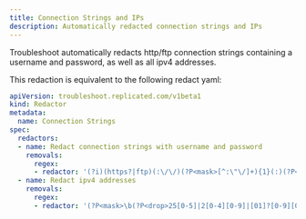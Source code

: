```yaml
---
title: Connection Strings and IPs
description: Automatically redacted connection strings and IPs
---
```


Troubleshoot automatically redacts http/ftp connection strings containing a username and password, as well as all ipv4 addresses.

This redaction is equivalent to the following redact yaml:

```yaml
apiVersion: troubleshoot.replicated.com/v1beta1
kind: Redactor
metadata:
  name: Connection Strings
spec:
  redactors:
  - name: Redact connection strings with username and password
    removals:
      regex:
      - redactor: '(?i)(https?|ftp)(:\/\/)(?P<mask>[^:\"\/]+){1}(:)(?P<mask>[^@\"\/]+){1}(?P<host>@[^:\/\s\"]+){1}(?P<port>:[\d]+)?'
  - name: Redact ipv4 addresses
    removals:
      regex:
      - redactor: '(?P<mask>\b(?P<drop>25[0-5]|2[0-4][0-9]|[01]?[0-9][0-9]?)\.(?P<drop>25[0-5]|2[0-4][0-9]|[01]?[0-9][0-9]?)\.(?P<drop>25[0-5]|2[0-4][0-9]|[01]?[0-9][0-9]?)\.(?P<drop>25[0-5]|2[0-4][0-9]|[01]?[0-9][0-9]?)\b)'
```